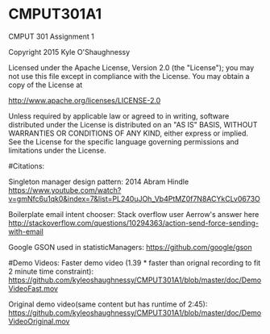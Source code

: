 # CMPUT301A1
CMPUT 301 Assignment 1

Copyright 2015 Kyle O'Shaughnessy

Licensed under the Apache License, Version 2.0 (the "License");
you may not use this file except in compliance with the License.
You may obtain a copy of the License at

http://www.apache.org/licenses/LICENSE-2.0

Unless required by applicable law or agreed to in writing, software
distributed under the License is distributed on an "AS IS" BASIS,
WITHOUT WARRANTIES OR CONDITIONS OF ANY KIND, either express or implied.
See the License for the specific language governing permissions and
limitations under the License.

#Citations:

Singleton manager design pattern: 2014 Abram Hindle https://www.youtube.com/watch?v=gmNfc6u1qk0&index=7&list=PL240uJOh_Vb4PtMZ0f7N8ACYkCLv0673O

Boilerplate email intent chooser: Stack overflow user Aerrow's answer here http://stackoverflow.com/questions/10294363/action-send-force-sending-with-email

Google GSON used in statisticManagers: https://github.com/google/gson

#Demo Videos:
Faster demo video (1.39 * faster than orignal recording to fit 2 minute time constraint): https://github.com/kyleoshaughnessy/CMPUT301A1/blob/master/doc/DemoVideoFast.mov

Original demo video(same content but has runtime of 2:45): https://github.com/kyleoshaughnessy/CMPUT301A1/blob/master/doc/DemoVideoOriginal.mov
